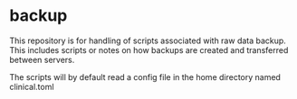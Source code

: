 backup
======

This repository is for handling of scripts associated with raw data backup. This includes scripts or notes on how backups are created and transferred between servers.

The scripts will by default read a config file in the home directory named clinical.toml
